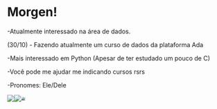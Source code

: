 <!--
**sanshee2/sanshee2** is a ✨ _special_ ✨ repository because its `README.md` (this file) appears on your GitHub profile.

Here are some ideas to get you started:

- 🔭 I’m currently working on ...
- 🌱 I’m currently learning ...
- 👯 I’m looking to collaborate on ...
- 🤔 I’m looking for help with ...
- 💬 Ask me about ...
- 📫 How to reach me: ...
- 😄 Pronouns: ...
- ⚡ Fun fact: ...
-->
<div class="flex-container">
  <div class="flex-item">
    <h1>Morgen!</h1>
    <p>-Atualmente interessado na área de dados.</p>
    <p>(30/10) - Fazendo atualmente um curso de dados da plataforma Ada</p>
    <p>-Mais interessado em Python (Apesar de ter estudado um pouco de C)</p>
    <p>-Você pode me ajudar me indicando cursos rsrs</p>
    <p>-Pronomes: Ele/Dele</p>
  </div>

</div>

<div>
  <a href="https://www.linkedin.com/in/gabriel-lima-9b4431270/">
  <img height="180em" img align="left"src="https://github-readme-stats.vercel.app/api?username=sanshee2&show_icons=true&theme=tokyonight&hide=issues"/>
  <img height="180em" align="left"src="https://github-readme-stats.vercel.app/api/top-langs/?username=anuraghazra&layout=compact&theme=tokyonight"/>
  <img src="./volibear.gif" alt="Volibear" height="10em" width="10em">
  
</div>


